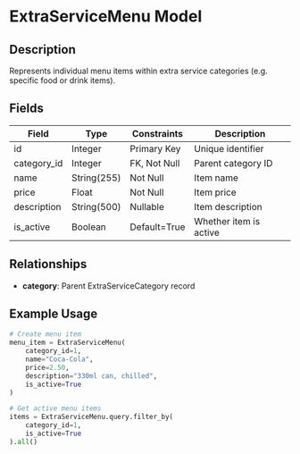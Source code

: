 # ExtraServiceMenu Model

## Description
Represents individual menu items within extra service categories (e.g. specific food or drink items).

## Fields

| Field | Type | Constraints | Description |
|-------|------|------------|-------------|
| id | Integer | Primary Key | Unique identifier |
| category_id | Integer | FK, Not Null | Parent category ID |
| name | String(255) | Not Null | Item name |
| price | Float | Not Null | Item price |
| description | String(500) | Nullable | Item description |
| is_active | Boolean | Default=True | Whether item is active |

## Relationships  

- **category**: Parent ExtraServiceCategory record

## Example Usage
```python
# Create menu item
menu_item = ExtraServiceMenu(
    category_id=1,
    name="Coca-Cola",
    price=2.50,
    description="330ml can, chilled",
    is_active=True
)

# Get active menu items
items = ExtraServiceMenu.query.filter_by(
    category_id=1,
    is_active=True
).all()